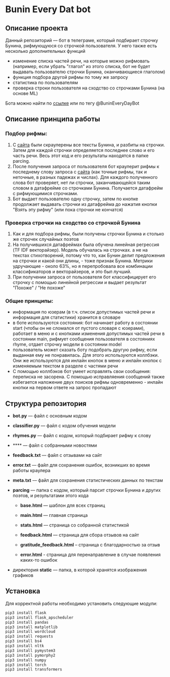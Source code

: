 # Bunin Every Dat bot

## Описание проекта
Данный репозиторий –– бот в телеграме, который подбирает строчку Бунина, рифмующуюся со строчкой пользователя. У него также есть несколько дополнительных функций

- изменение списка частей речи, на которые можно рифмовать (например, если убрать "глагол" из этого списка, бот не будет выдавать пользователю строчки Бунина, оканчивающиеся глаголом)
- функция подбора другой рифмы по тому же запросу
- статистика по пользователям
- проверка строки пользователя на сходство со строчками Бунина (на основе ML)

Бота можно найти по [ссылке](https://t.me/BuninEveryDayBot) или по тегу @BuninEveryDayBot

## Описание принципа работы

### Подбор рифмы:
1. С [сайта](https://t.me/BuninEveryDayBot) были скраулерены все тексты Бунина, и разбиты на строчки. Затем для каждой строчки определяется последнее слово и его часть речи. Весь этот код и его результаты находятся в папке parcing.
2. После получения запроса от пользователя бот краулерит рифмы к последнему слову запроса с [сайта](https://t.me/BuninEveryDayBot) (как точные рифмы, так и неточные, в разных падежах и числах). Для каждого полученного слова бот проверяет, нет ли строчки, заканчивающейся таким словом в датафрейме со строчками Бунина. Получается датафрейм с рифмующимися строчками.
3. Бот выдает пользователю одну строчку, затем по кнопке продолжает выдавать строчки из датафрейма до нажатия кнопки "Взять эту рифму" (или пока строчки не кончатся)

### Проверка строчки на сходство со строчкой Бунина
1. Как и для подбора рифмы, были получены строчки Бунина и столько же строчек случайных поэтов
2. На получившихся датафреймах была обучена линейная регрессия (TF IDF векторайзер). Модель обучалась на строчках. а не на текстах стихотворений, потому что то, как Бунин делит предложения на строчки и какой они длины, - тоже признак Бунина. Метрики удручающие - около 63%, но я перепробовала все комбинации классификаторов и векторайзеров, и это был лучший.
3. При получении запроса от пользователя бот классифицирует его строчку с помощью линейной регрессии и выдает результат "Похоже" / "Не похоже"

### Общие принципы:
- информация по юзерам (в т.ч. список допустимых частей речи и информация для статистики) хранится в словаре
- в боте используются состояния: бот начинает работу в состоянии start (чтобы он не сломался от пустого словаря с юзерами), работает в меню и с кнопками изменения допустимых частей речи в состоянии main, рифмует сообщения пользователя в состояниях rhyme, отдает строчку модели в состоянии model
- пользователь может сказать боту подобрать другую рифму, если выданная ему не понравилась. Для этого используются коллбэки. Они же используются для инлайн кнопок в меню и инлайн кнопок с изменяемым текстом в разделе с частями речи
- С помощью коллбэков бот умеет исправлять свои сообщения: переписка не засорена. С помощью исправляения сообщений также избегается наложение двух поисков рифмы одновременно - инлайн кнопки на первом ответе на запрос пропадают
   

## Структура репозитория
- **bot.py** –– файл с основным кодом

- **classifier.py** –– файл с кодом обучения модели

- **rhymes.py** –– файл с кодом, который подбирает рифму к слову  

- **** –– файл с собранными новостями

- **feedback.txt** –– файл с отзывами на сайт

- **error.txt** –– файл для сохранения ошибок, возникших во время работы краулера

- **meta.txt** –– файл для сохранения статистических данных по текстам

- **parcing** –– папка с кодом, который парсит строчки Бунина и других поэтов, и результатами этого кода
    - **base.html** –– шаблон для всех страниц

    - **main.html** –– главная страница

    - **stats.html**  –– страница со собранной статистикой

    - **feedback.html** –– страница для сбора отзывов на сайт

    - **gratitude_feedback.html** – страница с благодарностью за отзыв

    - **error.html** - страница для перенаправление в случае появления каких-то ошибок

- директория **static** –– папка, в которой хранятся изображения графиков

## Установка

Для корректной работы необходимо установить следующие модули:

```bash
pip3 install flask
pip3 install flask_apscheduler
pip3 install pandas
pip3 install matplotlib
pip3 install wordcloud
pip3 install requests
pip3 install bs4
pip3 install nltk
pip3 install pymystem3
pip3 install pymorphy2
pip3 install numpy
pip3 install torch
pip3 install transformers
```
